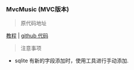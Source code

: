 ### MvcMusic (MVC版本)
> 原代码地址    

[教程](https://docs.microsoft.com/zh-cn/aspnet/core/tutorials/first-mvc-app/?view=aspnetcore-2.2) | [github 代码](https://github.com/aspnet/AspNetCore.Docs/tree/master/aspnetcore/tutorials/first-mvc-app/start-mvc/sample)

> 注意事项　　　　
- sqlite 有新的字段添加时，使用工具进行手动添加.
